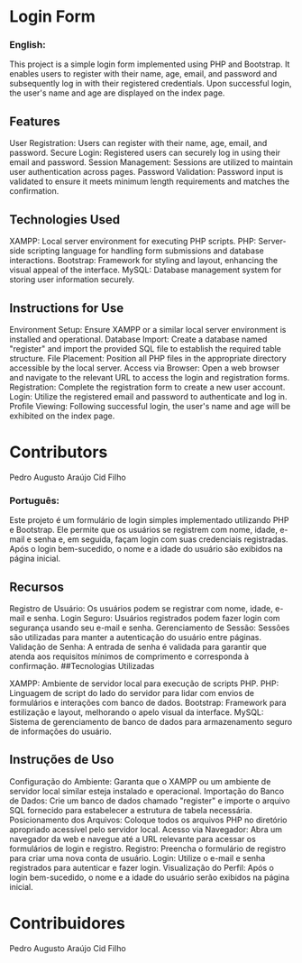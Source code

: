 # Login Form
### English:
This project is a simple login form implemented using PHP and Bootstrap. It enables users to register with their name, age, email, and password and subsequently log in with their registered credentials. Upon successful login, the user's name and age are displayed on the index page.

## Features

User Registration: Users can register with their name, age, email, and password.
Secure Login: Registered users can securely log in using their email and password.
Session Management: Sessions are utilized to maintain user authentication across pages.
Password Validation: Password input is validated to ensure it meets minimum length requirements and matches the confirmation.
## Technologies Used

XAMPP: Local server environment for executing PHP scripts.
PHP: Server-side scripting language for handling form submissions and database interactions.
Bootstrap: Framework for styling and layout, enhancing the visual appeal of the interface.
MySQL: Database management system for storing user information securely.
## Instructions for Use

Environment Setup: Ensure XAMPP or a similar local server environment is installed and operational.
Database Import: Create a database named "register" and import the provided SQL file to establish the required table structure.
File Placement: Position all PHP files in the appropriate directory accessible by the local server.
Access via Browser: Open a web browser and navigate to the relevant URL to access the login and registration forms.
Registration: Complete the registration form to create a new user account.
Login: Utilize the registered email and password to authenticate and log in.
Profile Viewing: Following successful login, the user's name and age will be exhibited on the index page.
# Contributors

Pedro Augusto Araújo Cid Filho

### Português:
Este projeto é um formulário de login simples implementado utilizando PHP e Bootstrap. Ele permite que os usuários se registrem com nome, idade, e-mail e senha e, em seguida, façam login com suas credenciais registradas. Após o login bem-sucedido, o nome e a idade do usuário são exibidos na página inicial.

## Recursos

Registro de Usuário: Os usuários podem se registrar com nome, idade, e-mail e senha.
Login Seguro: Usuários registrados podem fazer login com segurança usando seu e-mail e senha.
Gerenciamento de Sessão: Sessões são utilizadas para manter a autenticação do usuário entre páginas.
Validação de Senha: A entrada de senha é validada para garantir que atenda aos requisitos mínimos de comprimento e corresponda à confirmação.
##Tecnologias Utilizadas

XAMPP: Ambiente de servidor local para execução de scripts PHP.
PHP: Linguagem de script do lado do servidor para lidar com envios de formulários e interações com banco de dados.
Bootstrap: Framework para estilização e layout, melhorando o apelo visual da interface.
MySQL: Sistema de gerenciamento de banco de dados para armazenamento seguro de informações do usuário.
## Instruções de Uso

Configuração do Ambiente: Garanta que o XAMPP ou um ambiente de servidor local similar esteja instalado e operacional.
Importação do Banco de Dados: Crie um banco de dados chamado "register" e importe o arquivo SQL fornecido para estabelecer a estrutura de tabela necessária.
Posicionamento dos Arquivos: Coloque todos os arquivos PHP no diretório apropriado acessível pelo servidor local.
Acesso via Navegador: Abra um navegador da web e navegue até a URL relevante para acessar os formulários de login e registro.
Registro: Preencha o formulário de registro para criar uma nova conta de usuário.
Login: Utilize o e-mail e senha registrados para autenticar e fazer login.
Visualização do Perfil: Após o login bem-sucedido, o nome e a idade do usuário serão exibidos na página inicial.
# Contribuidores

Pedro Augusto Araújo Cid Filho
